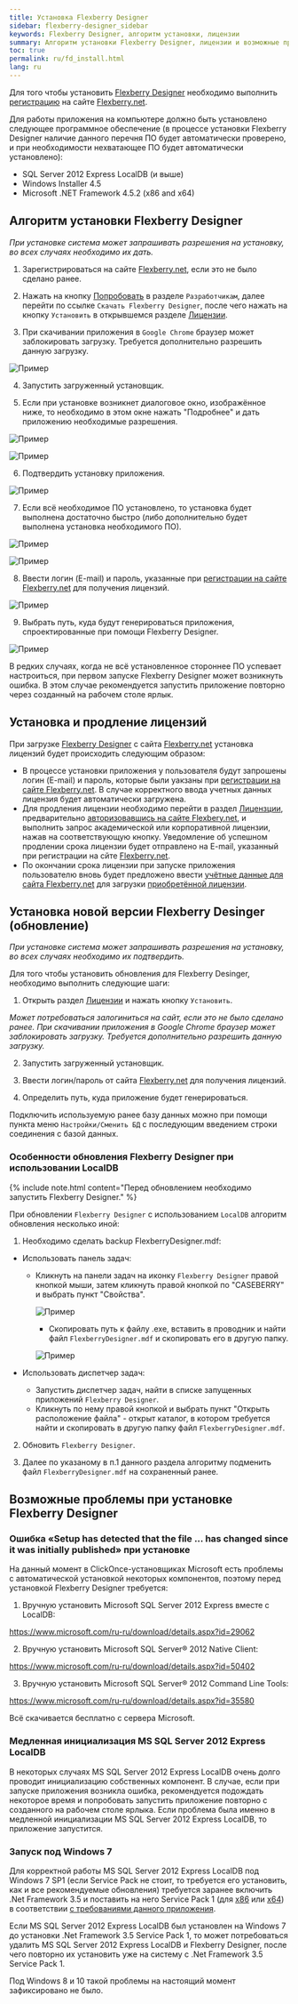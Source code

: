 ```yaml
---
title: Установка Flexberry Designer
sidebar: flexberry-designer_sidebar
keywords: Flexberry Designer, алгоритм установки, лицензии
summary: Алгоритм установки Flexberry Designer, лицензии и возможные проблемы при установке
toc: true
permalink: ru/fd_install.html
lang: ru
---
```


Для того чтобы установить [Flexberry Designer](fd_flexberry-designer.html) необходимо выполнить [регистрацию](https://designer.flexberry.net/#/login-or-register) на сайте [Flexberry.net](https://flexberry.net).  

Для работы приложения на компьютере должно быть установлено следующее программное обеспечение (в процессе установки Flexberry Designer наличие данного перечня ПО будет автоматически проверено, и при необходимости нехватающее ПО будет автоматически установлено):

* SQL Server 2012 Express LocalDB (и выше)
* Windows Installer 4.5
* Microsoft .NET Framework 4.5.2 (x86 and x64)

## Алгоритм установки Flexberry Designer

*При установке система может запрашивать разрешения на установку, во всех случаях необходимо их дать.*

1. Зарегистрироваться на сайте [Flexberry.net](https://flexberry.net), если это не было сделано ранее.

2. Нажать на кнопку [Попробовать](https://designer.flexberry.net/#/fd-try) в разделе `Разработчикам`, далее перейти по ссылке `Скачать Flexberry Designer`, после чего нажать на кнопку `Установить` в открывшемся разделе [Лицензии](https://designer.flexberry.net/#/download-win-app).

3. При скачивании приложения в `Google Chrome` браузер может заблокировать загрузку. Требуется дополнительно разрешить данную загрузку.

![Пример](/images/pages/products/flexberry-designer/about/save-chrome.png)

4. Запустить загруженный установщик.

5. Если при установке возникнет диалоговое окно, изображённое ниже, то необходимо в этом окне нажать "Подробнее" и дать приложению необходимые разрешения.

![Пример](/images/pages/products/flexberry-designer/about/let-setup0.png)

![Пример](/images/pages/products/flexberry-designer/about/let-setup.png)

6. Подтвердить установку приложения.

![Пример](/images/pages/products/flexberry-designer/about/let-setup2.png)

7. Если всё необходимое ПО установлено, то установка будет выполнена достаточно быстро (либо дополнительно будет выполнена установка необходимого ПО).

![Пример](/images/pages/products/flexberry-designer/about/install-designer.png)

![Пример](/images/pages/products/flexberry-designer/about/let-setup3.png)

8. Ввести логин (E-mail) и пароль, указанные при [регистрации на сайте Flexberry.net](https://designer.flexberry.net/#/fd-try) для получения лицензий.

![Пример](/images/pages/products/flexberry-designer/about/login-flexberry2.png)

9. Выбрать путь, куда будут генерироваться приложения, спроектированные при помощи Flexberry Designer.

![Пример](/images/pages/products/flexberry-designer/about/set-generation-path.png)

В редких случаях, когда не всё установленное стороннее ПО успевает настроиться, при первом запуске Flexberry Designer может возникнуть ошибка. В этом случае рекомендуется запустить приложение повторно через созданный на рабочем столе ярлык.

## Установка и продление лицензий

При загрузке [Flexberry Designer](fd_flexberry-designer.html) с сайта [Flexberry.net](https://flexberry.net) установка лицензий будет происходить следующим образом:

* В процессе установки приложения у пользователя будут запрошены логин (E-mail) и пароль, которые были уакзаны при [регистрации на сайте Flexberry.net](https://designer.flexberry.net/#/fd-try). В случае корректного ввода учетных данных лицензия будет автоматически загружена.
* Для продления лицензии необходимо перейти в раздел [Лицензции](https://designer.flexberry.net/#/download-win-app), предварительно [авторизовавшись на сайте Flexbery.net](https://designer.flexberry.net/#/login-or-register), и выполнить запрос академической или корпоративной лицензии, нажав на соответствующую кнопку. Уведомление об успешном продлении срока лицензии будет отправлено на E-mail, указанный при регистрации на сйте [Flexberry.net](https://flexberry.net).
* По окончании срока лицензии при запуске приложения пользователю вновь будет предложено ввести [учётные данные для сайта Flexberry.net](https://designer.flexberry.net/#/fd-try) для загрузки [приобретённой лицензии](https://designer.flexberry.net/#/fd-try).

## Установка новой версии Flexberry Desinger (обновление)

*При установке система может запрашивать разрешения на установку, во всех случаях необходимо их подтвердить.*

Для того чтобы установить обновления для Flexberry Desinger, необходимо выполнить следующие шаги:

1. Открыть раздел [Лицензии](https://designer.flexberry.net/#/download-win-app) и нажать кнопку `Установить`.

*Может потребоваться залогиниться на сайт, если это не было сделано ранее. При скачивании приложения в Google Chrome браузер может заблокировать загрузку. Требуется дополнительно разрешить данную загрузку.*

2. Запустить загруженный установщик.

3. Ввести логин/пароль от сайта [Flexberry.net](https://designer.flexberry.net/#/fd-try) для получения лицензий.

4. Определить путь, куда приложение будет генерироваться.

Подключить используемую ранее базу данных можно при помощи пункта меню `Настройки/Сменить БД` с последующим введением строки соединения c базой данных.

### Особенности обновления Flexberry Designer при использовании LocalDB

{% include note.html content="Перед обновлением необходимо запустить Flexberry Designer." %}

При обновлении `Flexberry Designer` с использованием `LocalDB` алгоритм обновления несколько иной:

1. Необходимо сделать backup FlexberryDesigner.mdf:

* Использовать панель задач:

  * Кликнуть на панели задач на иконку `Flexberry Designer` правой кнопкой мыши, затем кликнуть правой кнопкой по "CASEBERRY" и выбрать пункт "Свойства".

    ![Пример](/images/pages/products/flexberry-designer/about/update-fd-menu.png)

    * Скопировать путь к файлу .exe, вставить в проводник и найти файл `FlexberryDesigner.mdf` и скопировать его в другую папку.

    ![Пример](/images/pages/products/flexberry-designer/about/update-fd-settings.png)

* Использовать диспетчер задач:

  * Запустить диспетчер задач, найти в списке запущенных приложений `Flexberry Designer`.
  * Кликнуть по нему правой кнопкой и выбрать пункт "Открыть расположение файла" - открыт каталог, в котором требуется найти и скопировать в другую папку файл `FlexberryDesigner.mdf`.

2. Обновить `Flexberry Designer`.

3. Далее по указаному в п.1 данного раздела алгоритму подменить файл `FlexberryDesigner.mdf` на сохраненный ранее.

## Возможные проблемы при установке Flexberry Designer

### Ошибка «Setup has detected that the file ... has changed since it was initially published» при установке

На данный момент в ClickOnce-установщиках Microsoft есть проблемы с автоматической установкой некоторых компонентов, поэтому перед установкой Flexberry Designer требуется:

1. Вручную установить Microsoft SQL Server 2012 Express вместе с LocalDB:

<https://www.microsoft.com/ru-ru/download/details.aspx?id=29062>

2. Вручную установить Microsoft SQL Server® 2012 Native Client:

<https://www.microsoft.com/ru-ru/download/details.aspx?id=50402>

3. Вручную установить Microsoft SQL Server® 2012 Command Line Tools:

<https://www.microsoft.com/ru-ru/download/details.aspx?id=35580>

Всё скачивается бесплатно с сервера Microsoft.

### Медленная инициализация MS SQL Server 2012 Express LocalDB

В некоторых случаях MS SQL Server 2012 Express LocalDB очень долго проводит инициализацию собственных компонент. В случае, если при запуске приложения возникла ошибка, рекомендуется подождать некоторое время и попробовать запустить приложение повторно с созданного на рабочем столе ярлыка. Если проблема была именно в медленной инициализации MS SQL Server 2012 Express LocalDB, то приложение запустится.

### Запуск под Windows 7

Для корректной работы MS SQL Server 2012 Express LocalDB под Windows 7 SP1 (если Service Pack не стоит, то требуется его установить, как и все рекомендуемые обновления) требуется заранее включить .Net Framework 3.5 и поставить на него Service Pack 1 (для [х86](https://www.microsoft.com/ru-ru/download/details.aspx?id=39237) или [х64](https://www.microsoft.com/ru-ru/download/details.aspx?id=7942)) в соответствии [с требованиями данного приложения](https://msdn.microsoft.com/library/ms143506%28v=SQL.110%29.aspx).

Если MS SQL Server 2012 Express LocalDB был установлен на Windows 7 до установки .Net Framework 3.5 Service Pack 1, то может потребоваться удалить MS SQL Server 2012 Express LocalDB и Flexberry Designer, после чего повторно их установить уже на систему с .Net Framework 3.5 Service Pack 1.

Под Windows 8 и 10 такой проблемы на настоящий момент зафиксировано не было.
